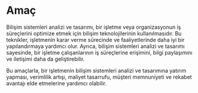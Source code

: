 # Amaç

Bilişim sistemleri analizi ve tasarımı, bir işletme veya organizasyonun iş süreçlerini optimize etmek için bilişim teknolojilerinin kullanılmasıdır. Bu teknikler, işletmenin karar verme sürecinde ve faaliyetlerinde daha iyi bir yapılandırmaya yardımcı olur. Ayrıca, bilişim sistemleri analizi ve tasarımı sayesinde, bir işletme çalışanlarının iş süreçlerine erişimini, bilgi paylaşımını ve iletişimi daha da geliştirebilir.

Bu amaçlarla, bir işletmenin bilişim sistemleri analizi ve tasarımına yatırım yapması, verimlilik artışı, maliyet tasarrufu, müşteri memnuniyeti ve rekabet avantajı elde etmelerine yardımcı olabilir.
